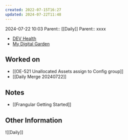 ```yaml
---
created: 2022-07-15T16:27
updated: 2024-07-22T11:48
---
```

2024-07-22 10:03
Parent:: [[Daily]] 
Parent:: xxxx

- [DEV Health](https://health-configdev.mixtelematics.com/public/mapshow.htm?id=2001&mapid=1A35514B-E08F-4B7C-90B8-CD1774AE8CA3)
- [My Digital Garden](https://my-digital-garden-ten-inky.vercel.app/)

## Worked on

- [[OE-521 Unallocated Assets assign to Config group]]
- [[Daily Merge 20240722]]

## Notes

- [[Frangular Getting Started]]

## Other Information

![[Daily]]
